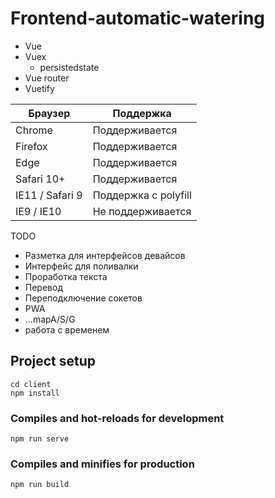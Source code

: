 # Frontend-automatic-watering

* Vue
* Vuex
    * persistedstate
* Vue router
* Vuetify

| Браузер         | Поддержка            |
|-----------------|----------------------|
| Chrome          | Поддерживается       |
| Firefox         | Поддерживается       |
| Edge            | Поддерживается       |
| Safari 10+      | Поддерживается       |
| IE11 / Safari 9 | Поддержка с polyfill |
| IE9 / IE10      | Не поддерживается    |

TODO
* Разметка для интерфейсов девайсов
* Интерфейс для поливалки
* Проработка текста 
* Перевод
* Переподключение сокетов
* PWA
* ...mapA/S/G
* работа с временем

## Project setup
```
cd client
npm install
```

### Compiles and hot-reloads for development
```
npm run serve
```

### Compiles and minifies for production
```
npm run build
```
